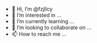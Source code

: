 - 👋 Hi, I’m @fzjllcy
- 👀 I’m interested in ...
- 🌱 I’m currently learning ...
- 💞️ I’m looking to collaborate on ...
- 📫 How to reach me ...

<!---
fzjllcy/fzjllcy is a ✨ special ✨ repository because its `README.md` (this file) appears on your GitHub profile.
You can click the Preview link to take a look at your changes.
--->
